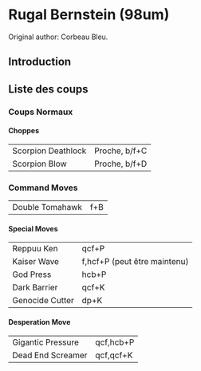 # Rugal Bernstein (98um)

Original author: Corbeau Bleu.

## Introduction

## Liste des coups

### Coups Normaux

#### Choppes

|                    |               |
|--------------------|---------------|
| Scorpion Deathlock | Proche, b/f+C |
| Scorpion Blow      | Proche, b/f+D |

### Command Moves

|                 |     |
|-----------------|-----|
| Double Tomahawk | f+B |

#### Special Moves

|                 |                              |
|-----------------|------------------------------|
| Reppuu Ken      | qcf+P                        |
| Kaiser Wave     | f,hcf+P (peut être maintenu) |
| God Press       | hcb+P                        |
| Dark Barrier    | qcf+K                        |
| Genocide Cutter | dp+K                         |

#### Desperation Move

|                   |           |
|-------------------|-----------|
| Gigantic Pressure | qcf,hcb+P |
| Dead End Screamer | qcf,qcf+K |
